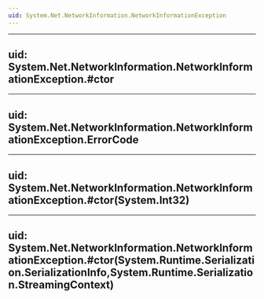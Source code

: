 ```yaml
---
uid: System.Net.NetworkInformation.NetworkInformationException
---
```


---
uid: System.Net.NetworkInformation.NetworkInformationException.#ctor
---

---
uid: System.Net.NetworkInformation.NetworkInformationException.ErrorCode
---

---
uid: System.Net.NetworkInformation.NetworkInformationException.#ctor(System.Int32)
---

---
uid: System.Net.NetworkInformation.NetworkInformationException.#ctor(System.Runtime.Serialization.SerializationInfo,System.Runtime.Serialization.StreamingContext)
---
